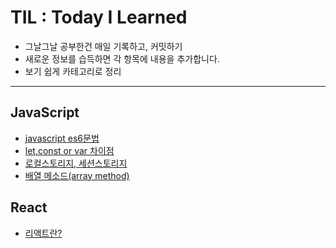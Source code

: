 # TIL : Today I Learned

- 그날그날 공부한건 매일 기록하고, 커밋하기
- 새로운 정보를 습득하면 각 항목에 내용을 추가합니다.
- 보기 쉽게 카테고리로 정리

---

## JavaScript

- [javascript es6문법](https://github.com/bongjun-kim94/TIL/blob/main/Javascript/javascript%20es6.md)
- [let,const or var 차이점](https://github.com/bongjun-kim94/TIL/blob/main/Javascript/let%20and%20const.md)
- [로컬스토리지, 세션스토리지](https://github.com/bongjun-kim94/TIL/blob/main/Javascript/localStorage%2C%20sessionStorage.md)
- [배열 메소드(array method)](https://github.com/bongjun-kim94/TIL/blob/main/Javascript/Array%20method.md)

## React

- [리액트란?](https://github.com/bongjun-kim94/TIL/blob/main/React/210813.md)
